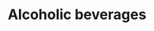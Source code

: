 ---
title: Alcoholic beverages
longTitle: 'Alcoholic beverages'
tags:
- gccommon
french:
- "[[Boisson alcoolisee]]"
narrowerTerm:
- "[[Beer]]"
- "[[Wine]]"
usedFor:
- "[[Alcohol beverages]]"
- "[[Alcoholic drinks]]"
- "[[Fermented beverages]]"
- "[[Spirituous beverages]]"
---